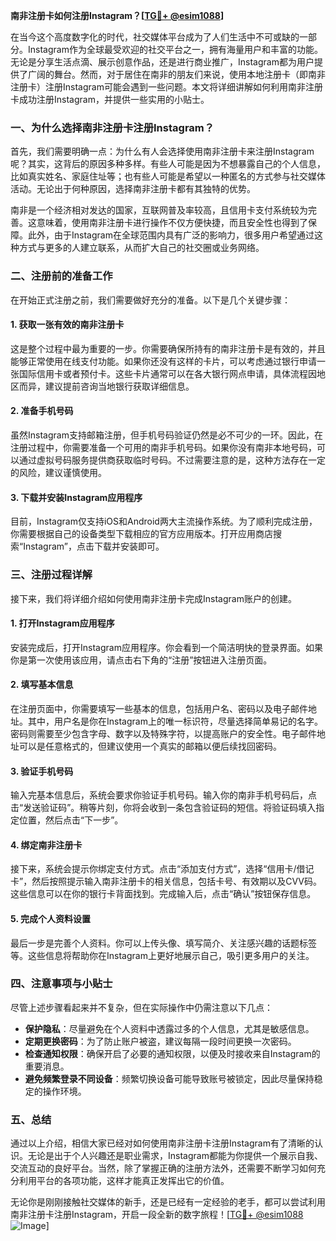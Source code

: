 **南非注册卡如何注册Instagram？[[TG💪+ @esim1088](https://t.me/s/esim1088)]**

在当今这个高度数字化的时代，社交媒体平台成为了人们生活中不可或缺的一部分。Instagram作为全球最受欢迎的社交平台之一，拥有海量用户和丰富的功能。无论是分享生活点滴、展示创意作品，还是进行商业推广，Instagram都为用户提供了广阔的舞台。然而，对于居住在南非的朋友们来说，使用本地注册卡（即南非注册卡）注册Instagram可能会遇到一些问题。本文将详细讲解如何利用南非注册卡成功注册Instagram，并提供一些实用的小贴士。

### **一、为什么选择南非注册卡注册Instagram？**

首先，我们需要明确一点：为什么有人会选择使用南非注册卡来注册Instagram呢？其实，这背后的原因多种多样。有些人可能是因为不想暴露自己的个人信息，比如真实姓名、家庭住址等；也有些人可能是希望以一种匿名的方式参与社交媒体活动。无论出于何种原因，选择南非注册卡都有其独特的优势。

南非是一个经济相对发达的国家，互联网普及率较高，且信用卡支付系统较为完善。这意味着，使用南非注册卡进行操作不仅方便快捷，而且安全性也得到了保障。此外，由于Instagram在全球范围内具有广泛的影响力，很多用户希望通过这种方式与更多的人建立联系，从而扩大自己的社交圈或业务网络。

### **二、注册前的准备工作**

在开始正式注册之前，我们需要做好充分的准备。以下是几个关键步骤：

#### **1. 获取一张有效的南非注册卡**
这是整个过程中最为重要的一步。你需要确保所持有的南非注册卡是有效的，并且能够正常使用在线支付功能。如果你还没有这样的卡片，可以考虑通过银行申请一张国际信用卡或者预付卡。这些卡片通常可以在各大银行网点申请，具体流程因地区而异，建议提前咨询当地银行获取详细信息。

#### **2. 准备手机号码**
虽然Instagram支持邮箱注册，但手机号码验证仍然是必不可少的一环。因此，在注册过程中，你需要准备一个可用的南非手机号码。如果你没有南非本地号码，可以通过虚拟号码服务提供商获取临时号码。不过需要注意的是，这种方法存在一定的风险，建议谨慎使用。

#### **3. 下载并安装Instagram应用程序**
目前，Instagram仅支持iOS和Android两大主流操作系统。为了顺利完成注册，你需要根据自己的设备类型下载相应的官方应用版本。打开应用商店搜索“Instagram”，点击下载并安装即可。

### **三、注册过程详解**

接下来，我们将详细介绍如何使用南非注册卡完成Instagram账户的创建。

#### **1. 打开Instagram应用程序**
安装完成后，打开Instagram应用程序。你会看到一个简洁明快的登录界面。如果你是第一次使用该应用，请点击右下角的“注册”按钮进入注册页面。

#### **2. 填写基本信息**
在注册页面中，你需要填写一些基本的信息，包括用户名、密码以及电子邮件地址。其中，用户名是你在Instagram上的唯一标识符，尽量选择简单易记的名字。密码则需要至少包含字母、数字以及特殊字符，以提高账户的安全性。电子邮件地址可以是任意格式的，但建议使用一个真实的邮箱以便后续找回密码。

#### **3. 验证手机号码**
输入完基本信息后，系统会要求你验证手机号码。输入你的南非手机号码后，点击“发送验证码”。稍等片刻，你将会收到一条包含验证码的短信。将验证码填入指定位置，然后点击“下一步”。

#### **4. 绑定南非注册卡**
接下来，系统会提示你绑定支付方式。点击“添加支付方式”，选择“信用卡/借记卡”，然后按照提示输入南非注册卡的相关信息，包括卡号、有效期以及CVV码。这些信息可以在你的银行卡背面找到。完成输入后，点击“确认”按钮保存信息。

#### **5. 完成个人资料设置**
最后一步是完善个人资料。你可以上传头像、填写简介、关注感兴趣的话题标签等。这些信息将帮助你在Instagram上更好地展示自己，吸引更多用户的关注。

### **四、注意事项与小贴士**

尽管上述步骤看起来并不复杂，但在实际操作中仍需注意以下几点：

- **保护隐私**：尽量避免在个人资料中透露过多的个人信息，尤其是敏感信息。
- **定期更换密码**：为了防止账户被盗，建议每隔一段时间更换一次密码。
- **检查通知权限**：确保开启了必要的通知权限，以便及时接收来自Instagram的重要消息。
- **避免频繁登录不同设备**：频繁切换设备可能导致账号被锁定，因此尽量保持稳定的操作环境。

### **五、总结**

通过以上介绍，相信大家已经对如何使用南非注册卡注册Instagram有了清晰的认识。无论是出于个人兴趣还是职业需求，Instagram都能为你提供一个展示自我、交流互动的良好平台。当然，除了掌握正确的注册方法外，还需要不断学习如何充分利用平台的各项功能，这样才能真正发挥出它的价值。

无论你是刚刚接触社交媒体的新手，还是已经有一定经验的老手，都可以尝试利用南非注册卡注册Instagram，开启一段全新的数字旅程！[[TG💪+ @esim1088](https://t.me/s/esim1088) ![Image](https://i.postimg.cc/4NQfJmqS/Snipaste-2025-05-13-00-14-12.png)]